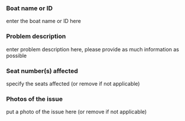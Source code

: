 ### Boat name or ID
enter the boat name or ID here

### Problem description
enter problem description here, please provide as much information as possible

### Seat number(s) affected
specify the seats affected (or remove if not applicable)

### Photos of the issue
put a photo of the issue here (or remove if not applicable)
